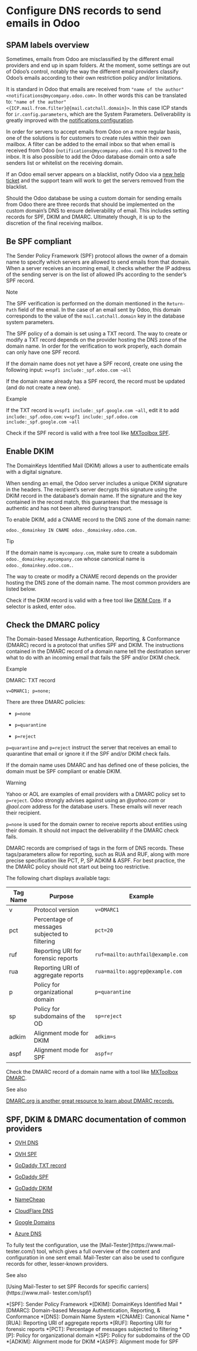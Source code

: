 # Configure DNS records to send emails in Odoo

## SPAM labels overview

Sometimes, emails from Odoo are misclassified by the different email providers
and end up in spam folders. At the moment, some settings are out of Odoo’s
control, notably the way the different email providers classify Odoo’s emails
according to their own restriction policy and/or limitations.

It is standard in Odoo that emails are received from `"name of the author"
<notifications@mycompany.odoo.com>`. In other words this can be translated to:
`"name of the author" <{ICP.mail.from.filter}@{mail.catchall.domain}>`. In
this case ICP stands for `ir.config.parameters`, which are the System
Parameters. Deliverability is greatly improved with the [notifications
configuration](email_servers.html#email-servers-notifications).

In order for servers to accept emails from Odoo on a more regular basis, one
of the solutions is for customers to create rules within their own mailbox. A
filter can be added to the email inbox so that when email is received from
Odoo (`notifications@mycompany.odoo.com`) it is moved to the inbox. It is also
possible to add the Odoo database domain onto a safe senders list or whitelist
on the receiving domain.

If an Odoo email server appears on a blacklist, notify Odoo via a [new help
ticket](https://www.odoo.com/help) and the support team will work to get the
servers removed from the blacklist.

Should the Odoo database be using a custom domain for sending emails from Odoo
there are three records that should be implemented on the custom domain’s DNS
to ensure deliverability of email. This includes setting records for SPF, DKIM
and DMARC. Ultimately though, it is up to the discretion of the final
receiving mailbox.

## Be SPF compliant

The Sender Policy Framework (SPF) protocol allows the owner of a domain name
to specify which servers are allowed to send emails from that domain. When a
server receives an incoming email, it checks whether the IP address of the
sending server is on the list of allowed IPs according to the sender’s SPF
record.

Note

The SPF verification is performed on the domain mentioned in the `Return-Path`
field of the email. In the case of an email sent by Odoo, this domain
corresponds to the value of the `mail.catchall.domain` key in the database
system parameters.

The SPF policy of a domain is set using a TXT record. The way to create or
modify a TXT record depends on the provider hosting the DNS zone of the domain
name. In order for the verification to work properly, each domain can only
have one SPF record.

If the domain name does not yet have a SPF record, create one using the
following input: `v=spf1 include:_spf.odoo.com ~all`

If the domain name already has a SPF record, the record must be updated (and
do not create a new one).

Example

If the TXT record is `v=spf1 include:_spf.google.com ~all`, edit it to add
`include:_spf.odoo.com`: `v=spf1 include:_spf.odoo.com include:_spf.google.com
~all`

Check if the SPF record is valid with a free tool like [MXToolbox
SPF](https://mxtoolbox.com/spf.aspx).

## Enable DKIM

The DomainKeys Identified Mail (DKIM) allows a user to authenticate emails
with a digital signature.

When sending an email, the Odoo server includes a unique DKIM signature in the
headers. The recipient’s server decrypts this signature using the DKIM record
in the database’s domain name. If the signature and the key contained in the
record match, this guarantees that the message is authentic and has not been
altered during transport.

To enable DKIM, add a CNAME record to the DNS zone of the domain name:

`odoo._domainkey IN CNAME odoo._domainkey.odoo.com.`

Tip

If the domain name is `mycompany.com`, make sure to create a subdomain
`odoo._domainkey.mycompany.com` whose canonical name is
`odoo._domainkey.odoo.com.`.

The way to create or modify a CNAME record depends on the provider hosting the
DNS zone of the domain name. The most common providers are listed below.

Check if the DKIM record is valid with a free tool like [DKIM
Core](https://dkimcore.org/tools/). If a selector is asked, enter `odoo`.

## Check the DMARC policy

The Domain-based Message Authentication, Reporting, & Conformance (DMARC)
record is a protocol that unifies SPF and DKIM. The instructions contained in
the DMARC record of a domain name tell the destination server what to do with
an incoming email that fails the SPF and/or DKIM check.

Example

DMARC: TXT record

`v=DMARC1; p=none;`

There are three DMARC policies:

  * `p=none`

  * `p=quarantine`

  * `p=reject`

`p=quarantine` and `p=reject` instruct the server that receives an email to
quarantine that email or ignore it if the SPF and/or DKIM check fails.

If the domain name uses DMARC and has defined one of these policies, the
domain must be SPF compliant or enable DKIM.

Warning

Yahoo or AOL are examples of email providers with a DMARC policy set to
`p=reject`. Odoo strongly advises against using an _@yahoo.com_ or _@aol.com_
address for the database users. These emails will never reach their recipient.

`p=none` is used for the domain owner to receive reports about entities using
their domain. It should not impact the deliverability if the DMARC check
fails.

DMARC records are comprised of tags in the form of DNS records. These
tags/parameters allow for reporting, such as RUA and RUF, along with more
precise specification like PCT, P, SP ADKIM & ASPF. For best practice, the the
DMARC policy should not start out being too restrictive.

The following chart displays available tags:

Tag Name | Purpose | Example  
---|---|---  
v | Protocol version | `v=DMARC1`  
pct | Percentage of messages subjected to filtering | `pct=20`  
ruf | Reporting URI for forensic reports | `ruf=mailto:authfail@example.com`  
rua | Reporting URI of aggregate reports | `rua=mailto:aggrep@example.com`  
p | Policy for organizational domain | `p=quarantine`  
sp | Policy for subdomains of the OD | `sp=reject`  
adkim | Alignment mode for DKIM | `adkim=s`  
aspf | Alignment mode for SPF | `aspf=r`  
  
Check the DMARC record of a domain name with a tool like [MXToolbox
DMARC](https://mxtoolbox.com/DMARC.aspx).

See also

[DMARC.org is another great resource to learn about DMARC
records.](https://dmarc.org/overview/)

## SPF, DKIM & DMARC documentation of common providers

  * [OVH DNS](https://docs.ovh.com/us/en/domains/web_hosting_how_to_edit_my_dns_zone/)

  * [OVH SPF](https://docs.ovh.com/us/en/domains/web_hosting_the_spf_record/)

  * [GoDaddy TXT record](https://www.godaddy.com/help/add-a-txt-record-19232)

  * [GoDaddy SPF](https://www.godaddy.com/help/add-an-spf-record-19218)

  * [GoDaddy DKIM](https://www.godaddy.com/help/add-a-cname-record-19236)

  * [NameCheap](https://www.namecheap.com/support/knowledgebase/article.aspx/317/2237/how-do-i-add-txtspfdkimdmarc-records-for-my-domain/)

  * [CloudFlare DNS](https://support.cloudflare.com/hc/en-us/articles/360019093151)

  * [Google Domains](https://support.google.com/domains/answer/3290350?hl=en)

  * [Azure DNS](https://docs.microsoft.com/en-us/azure/dns/dns-getstarted-portal)

To fully test the configuration, use the [Mail-Tester](https://www.mail-
tester.com/) tool, which gives a full overview of the content and
configuration in one sent email. Mail-Tester can also be used to configure
records for other, lesser-known providers.

See also

[Using Mail-Tester to set SPF Records for specific carriers](https://www.mail-
tester.com/spf/)

  *[SPF]: Sender Policy Framework
  *[DKIM]: DomainKeys Identified Mail
  *[DMARC]: Domain-based Message Authentication, Reporting, & Conformance
  *[DNS]: Domain Name System
  *[CNAME]: Canonical Name
  *[RUA]: Reporting URI of aggregate reports
  *[RUF]: Reporting URI for forensic reports
  *[PCT]: Percentage of messages subjected to filtering
  *[P]: Policy for organizational domain
  *[SP]: Policy for subdomains of the OD
  *[ADKIM]: Alignment mode for DKIM
  *[ASPF]: Alignment mode for SPF

